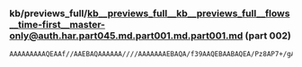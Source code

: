 ### kb/previews_full/kb__previews_full__kb__previews_full__flows__time-first__master-only@auth.har.part045.md.part001.md.part001.md (part 002)

```md
AAAAAAAAAQEAAf//AAEBAQAAAAAA////AAAAAAAEBAQA/f39AAQEBAABAQEA/Pz8AP7+/gAAAAAA/f39AAAAAAABAQEAAwMDAPv7+wACAgAA////AAT9/PsA
```

```

